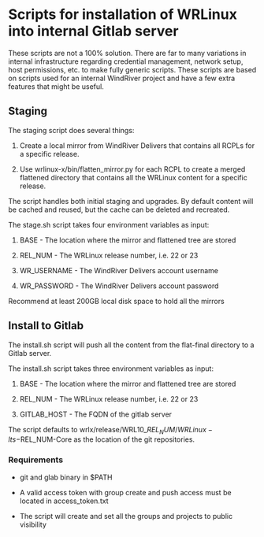 # Scripts for installation of WRLinux into internal Gitlab server

These scripts are not a 100% solution. There are far to many variations in
internal infrastructure regarding credential management, network setup, host
permissions, etc. to make fully generic scripts. These scripts are based on
scripts used for an internal WindRiver project and have a few extra features
that might be useful.

## Staging

The staging script does several things:

1) Create a local mirror from WindRiver Delivers that contains all RCPLs for
a specific release.

2) Use wrlinux-x/bin/flatten_mirror.py for each RCPL to create a merged
flattened directory that contains all the WRLinux content for a specific
release.

The script handles both initial staging and upgrades. By default content
will be cached and reused, but the cache can be deleted and recreated.

The stage.sh script takes four environment variables as input:

1) BASE - The location where the mirror and flattened tree are stored

2) REL_NUM - The WRLinux release number, i.e. 22 or 23

3) WR_USERNAME - The WindRiver Delivers account username

4) WR_PASSWORD - The WindRiver Delivers account password

Recommend at least 200GB local disk space to hold all the mirrors

## Install to Gitlab

The install.sh script will push all the content from the flat-final
directory to a Gitlab server.

The install.sh script takes three environment variables as input:

1) BASE - The location where the mirror and flattened tree are stored

2) REL_NUM - The WRLinux release number, i.e. 22 or 23

3) GITLAB_HOST - The FQDN of the gitlab server

The script defaults to wrlx/release/WRL10_$REL_NUM/WRLinux-lts-$REL_NUM-Core
as the location of the git repositories.

### Requirements

- git and glab binary in $PATH

- A valid access token with group create and push access must be located in access_token.txt

- The script will create and set all the groups and projects to public visibility
